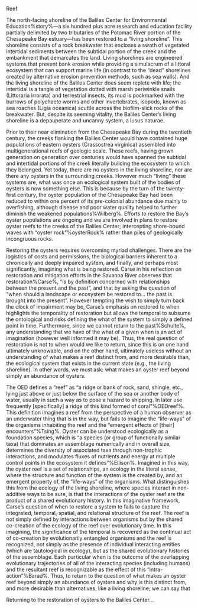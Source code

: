 Reef

The north-facing shoreline of the Baliles Center for Environmental Education%story%—a six hundred plus acre research and education facility partially delimited by two tributaries of the Potomac River portion of the Chesapeake Bay estuary—has been restored to a “living shoreline”. This shoreline consists of a rock breakwater that encloses a swath of vegetated intertidal sediments between the subtidal portion of the creek and the embankment that demarcates the land. Living shorelines are engineered systems that prevent bank erosion while providing a simulacrum of a littoral ecosystem that can support marine life (in contrast to the “dead” shorelines created by alternative erosion prevention methods, such as sea walls). And the living shoreline of the Baliles Center does seem replete with life; the intertidal is a tangle of vegetation dotted with marsh periwinkle snails (Littoraria irrorata) and terrestrial insects, its mud is pockmarked with the burrows of polychaete worms and other invertebrates, isopods, known as sea roaches (Ligia oceanica) scuttle across the biofilm-slick rocks of the breakwater. But, despite its seeming vitality, the Baliles Center’s living shoreline is a depauperate and uncanny system, a lusus naturae. 

Prior to their near elimination from the Chesapeake Bay during the twentieth century, the creeks flanking the Baliles Center would have contained huge populations of eastern oysters (Crassostrea virginica) assembled into multigenerational reefs of geologic scale. These reefs, having grown generation on generation over centuries would have spanned the subtidal and intertidal portions of the creek literally building the ecosystem to which they belonged.  Yet today, there are no oysters in the living shoreline, nor are there any oysters in the surrounding creeks.  However much “living” these systems are, what was once an ecological system built of the bodies of oysters is now something else. This is because by the turn of the twenty-first century, the oyster population of the Chesapeake Bay had been reduced to within one percent of its pre-colonial abundance due mainly to overfishing, although disease and poor water quality helped to further diminish the weakened populations%Wilberg%. Efforts to restore the Bay’s oyster populations are ongoing and we are involved in plans to restore oyster reefs to the creeks of the Baliles Center; intercepting shore-bound waves with “oyster rock”%oysterRock% rather than piles of geologically incongruous rocks. 

Restoring the oysters requires overcoming myriad challenges. There are the logistics of costs and permissions, the biological barriers inherent to a chronically and deeply impaired system, and finally, and perhaps most significantly, imagining what is being restored. Carse in his reflection on restoration and mitigation efforts in the Savanna River observes that restoration%Carse%, “is by definition concerned with relationships between the present and the past”, and that by asking the question of “when should a landscape or ecosystem be restored to... the past is brought into the present”. However tempting the wish to simply turn back the clock of impairment may be, Carse’s emphasis on restored to when highlights the temporality of restoration but allows the temporal to subsume the ontological and risks defining the what of the system to simply a defined point in time. Furthermore, since we cannot return to the past%Schulte%, any understanding that we have of the what of a given when is an act of imagination (however well informed it may be). Thus, the real question of restoration is not to when would we like to return, since this is on one hand ultimately unknowable, and on the other hand, ultimately useless without an understanding of what makes a reef distinct from, and more desirable than, the ecological system that exists in the current state (e.g., the living shoreline). In other words, we must ask: what makes an oyster reef beyond simply an abundance of oysters. 

The OED defines a “reef” as “a ridge or bank of rock, sand, shingle, etc., lying just above or just below the surface of the sea or another body of water, usually in such a way as to pose a hazard to shipping. In later use frequently [specifically] a ridge of this kind formed of coral”%OEDreef%. This definition imagines a reef from the perspective of a human observer as an underwater thing that is in the way, but fails to imagine the “life-ways” of the organisms inhabiting the reef and the “emergent effects of [their] encounters”%Tsing%.  Oyster can be understood ecologically as a foundation species, which is “a species (or group of functionally similar taxa) that dominates an assemblage numerically and in overall size, determines the diversity of associated taxa through non-trophic interactions, and modulates fluxes of nutrients and energy at multiple control points in the ecosystem it defines”%Ellison%. Imagined in this way, the oyster reef is a set of relationships, an ecology in the literal sense, where the structure and function of the system is the created by, and an emergent property of, the “life-ways” of the organisms. What distinguishes this from the ecology of the living shoreline, where species interact in non-additive ways to be sure, is that the interactions of the oyster reef are the product of a shared evolutionary history. In this imaginative framework, Carse’s question of when to restore a system to fails to capture the integrated, temporal, spatial, and relational structure of the reef. The reef is not simply defined by interactions between organisms but by the shared co-creation of the ecology of the reef over evolutionary time. In this imagining, the significance of the temporal is recovered as the continual act of co-creation by evolutionarily entangled organisms and the reef is recognized, not simply as the presence of individual interacting entities (which are tautological in ecology), but as the shared evolutionary histories of the assemblage. Each particular when is the outcome of the overlapping evolutionary trajectories of all of the interacting species (including humans) and the resultant reef is recognizable as the effect of this “intra-action”%Barad%. Thus, to return to the question of what makes an oyster reef beyond simply an abundance of oysters and why is this distinct from, and more desirable than alternatives, like a living shoreline; we can say that 

Returning to the restoration of oysters to the Baliles Center...  
